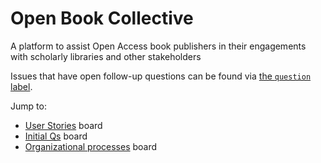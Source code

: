 # Open Book Collective
A platform to assist Open Access book publishers in their engagements with scholarly libraries and other stakeholders

Issues that have open follow-up questions can be found via [the `question` label](https://github.com/COPIM/open-book-collective/labels/question). 

Jump to:

* [User Stories](https://github.com/COPIM/open-book-collective/projects/2) board
* [Initial Qs](https://github.com/COPIM/open-book-collective/projects/1) board
* [Organizational processes](https://github.com/COPIM/open-book-collective/projects/3) board
